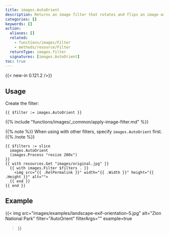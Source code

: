 ```yaml
---
title: images.AutoOrient
description: Returns an image filter that rotates and flips an image as needed per its EXIF orientation tag.
categories: []
keywords: []
action:
  aliases: []
  related:
    - functions/images/Filter
    - methods/resource/Filter
  returnType: images.filter
  signatures: [images.AutoOrient]
toc: true
---
```


{{< new-in 0.121.2 />}}

## Usage

Create the filter:

```go-html-template
{{ $filter := images.AutoOrient }}
```

{{% include "functions/images/_common/apply-image-filter.md" %}}

{{% note %}}
When using with other filters, specify `images.AutoOrient` first.
{{% /note %}}

```go-html-template
{{ $filters := slice
  images.AutoOrient
  (images.Process "resize 200x")
}}
{{ with resources.Get "images/original.jpg" }}
  {{ with images.Filter $filters . }}
    <img src="{{ .RelPermalink }}" width="{{ .Width }}" height="{{ .Height }}" alt="">
  {{ end }}
{{ end }}
```

## Example

{{< img
  src="images/examples/landscape-exif-orientation-5.jpg"
  alt="Zion National Park"
  filter="AutoOrient"
  filterArgs=""
  example=true
>}}
